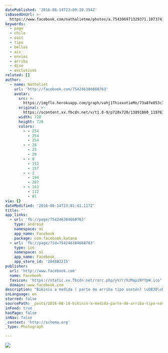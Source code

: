 ```yaml
---
datePublished: '2016-08-14T23:09:20.354Z'
isBasedOnUrl: >-
  https://www.facebook.com/nathalietme/photos/a.754306971329371.1073741828.754246384668763/1197615710331826/?type=3&theater
keywords:
  - page
  - chile
  - sost
  - tipo
  - bellos
  - ais
  - envios
  - arriba
  - dise
  - exclusivos
related: []
author:
  - name: Nathaliet
    url: 'http://facebook.com/754246384668763'
    avatar:
      src: >-
        https://imgflo.herokuapp.com/graph/vahj1ThiexotieMo/73a8fe853c3cce69f73fd0539105eec5/noop.jpg?input=https%3A%2F%2Fscontent.xx.fbcdn.net%2Fv%2Ft1.0-9%2Fp720x720%2F13891860_1197615710331826_8601453688015993002_n.jpg%3Foh%3D88b6ea32a6f17808754bd840ca7c8a0e%26oe%3D585C2670
      original: >-
        https://scontent.xx.fbcdn.net/v/t1.0-9/p720x720/13891860_1197615710331826_8601453688015993002_n.jpg?oh=88b6ea32a6f17808754bd840ca7c8a0e&oe=585C2670
      width: 720
      height: 720
      colors:
        - - 254
          - 254
          - 254
        - - 28
          - 23
          - 29
        - - 0
          - 152
          - 157
        - - 2
          - 194
          - 207
        - - 163
          - 112
          - 81
via: {}
dateModified: '2016-08-14T23:01:41.117Z'
title: ''
app_links:
  - url: 'fb://page/754246384668763'
    type: android
    namespace: ai
    app_name: Facebook
    package: com.facebook.katana
  - url: 'fb://page/?id=754246384668763'
    type: ios
    namespace: ai
    app_name: Facebook
    app_store_id: '284882215'
publisher:
  url: 'http://www.facebook.com'
  name: Facebook
  favicon: 'https://static.xx.fbcdn.net/rsrc.php/yV/r/hzMapiNYYpW.ico'
  domain: www.facebook.com
description: "Bikinis a medida ( parte de arriba tipo sostén) \uD83D\uDD1D\uD83D\uDC59‼️ Client feliz ✔️\uD83D\uDC4C"
inLanguage: en
starred: false
sourcePath: _posts/2016-08-14-bikinis-a-medida-parte-de-arriba-tipo-sosten-clien.md
inFeed: true
hasPage: false
inNav: false
_context: 'http://schema.org'
_type: Photograph

---
```

![](https://imgflo.herokuapp.com/graph/vahj1ThiexotieMo/73a8fe853c3cce69f73fd0539105eec5/noop.jpg?input=https%3A%2F%2Fscontent.xx.fbcdn.net%2Fv%2Ft1.0-9%2Fp720x720%2F13891860_1197615710331826_8601453688015993002_n.jpg%3Foh%3D88b6ea32a6f17808754bd840ca7c8a0e%26oe%3D585C2670)